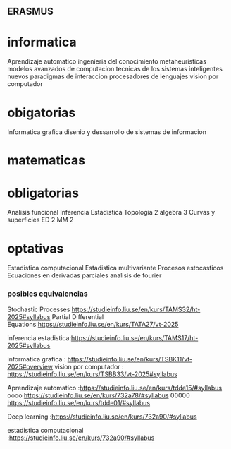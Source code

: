 
## ERASMUS 
# informatica

Aprendizaje automatico
ingenieria del conocimiento 
metaheuristicas 
modelos avanzados de computacion
tecnicas de los sistemas inteligentes 
nuevos paradigmas de interaccion 
procesadores de lenguajes 
vision por computador 

# obigatorias 
Informatica grafica 
disenio y dessarrollo de sistemas de informacion 

# matematicas 

# obligatorias
Analisis funcional 
Inferencia Estadistica 
Topologia 2 
algebra 3 
Curvas y superficies 
ED 2 
MM 2 

# optativas 

Estadistica computacional 
Estadistica multivariante 
Procesos estocasticos 
Ecuaciones en derivadas parciales 
analisis de fourier 


### posibles equivalencias 

Stochastic Processes https://studieinfo.liu.se/en/kurs/TAMS32/ht-2025#syllabus
Partial Differential Equations:https://studieinfo.liu.se/en/kurs/TATA27/vt-2025

inferencia estadistica:https://studieinfo.liu.se/en/kurs/TAMS17/ht-2025#syllabus


 informatica grafica : https://studieinfo.liu.se/en/kurs/TSBK11/vt-2025#overview
vision por computador : https://studieinfo.liu.se/en/kurs/TSBB33/vt-2025#syllabus

Aprendizaje automatico :https://studieinfo.liu.se/en/kurs/tdde15/#syllabus oooo https://studieinfo.liu.se/en/kurs/732a78/#syllabus 00000 https://studieinfo.liu.se/en/kurs/tdde01/#syllabus

Deep learning :https://studieinfo.liu.se/en/kurs/732a90/#syllabus

estadistica computacional :https://studieinfo.liu.se/en/kurs/732a90/#syllabus





